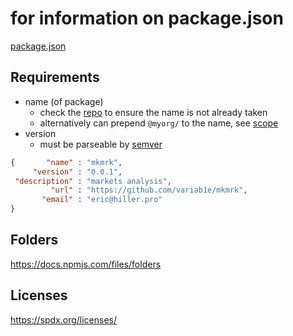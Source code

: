 # for information on package.json

[package.json](https://docs.npmjs.com/files/package.json)

## Requirements

* name (of package)
	- check the [repo](https://www.npmjs.com/search?q=mkmrk) to ensure the name is not already taken
	- alternatively can prepend `@myorg/` to the name, see [scope](https://docs.npmjs.com/misc/scope)
* version
	- must be parseable by [semver](https://github.com/npm/node-semver)

```json
{  		"name" : "mkmrk",
	 "version" : "0.0.1",
 "description" : "markets analysis",
 		 "url" : "https://github.com/variab1e/mkmrk",
  	   "email" : "eric@hiller.pro"
}
```

## Folders

https://docs.npmjs.com/files/folders

## Licenses

https://spdx.org/licenses/

## 